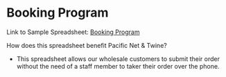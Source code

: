 # Booking Program
Link to Sample Spreadsheet: [Booking Program](https://docs.google.com/spreadsheets/d/19ir0nDhoID0qRlsKb9FtgnK95LxcvL66nN6vXiUFoPc/edit#gid=324453044)

How does this spreadsheet benefit Pacific Net & Twine?
- This spreadsheet allows our wholesale customers to submit their order without the need of a staff member to taker their order over the phone.
